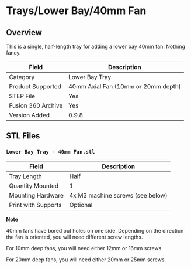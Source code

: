 # Trays/Lower Bay/40mm Fan

## Overview

This is a single, half-length tray for adding a lower bay 40mm fan. Nothing fancy.

| Field                 | Description               |
|-----------------------|---------------------------|
| Category              | Lower Bay Tray            |
| Product Supported     | 40mm Axial Fan (10mm or 20mm depth) |
| STEP File             | Yes                       |
| Fusion 360 Archive    | Yes                       |
| Version Added         | 0.9.8                     |

## STL Files

### `Lower Bay Tray - 40mm Fan.stl`

| Field                 | Description                   |
|-----------------------|-------------------------------|
| Tray Length           | Half                          |
| Quantity Mounted      | 1                             |
| Mounting Hardware     | 4x M3 machine screws (see below) |
| Print with Supports   | Optional                      |


**Note**

40mm fans have bored out holes on one side. Depending on the direction the fan is oriented, you will need different screw lengths.

For 10mm deep fans, you will need either 12mm or 16mm screws.

For 20mm deep fans, you will need either 20mm or 25mm screws.
